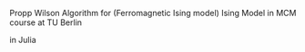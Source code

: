 Propp Wilson Algorithm for (Ferromagnetic Ising model) Ising Model in MCM course at TU Berlin

in Julia
